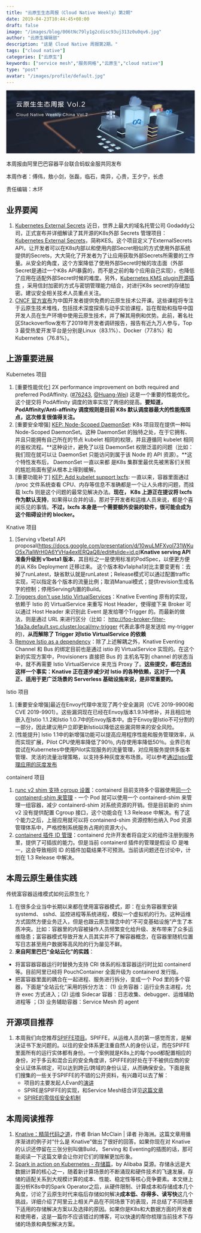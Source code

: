 ```yaml
---
title: "云原生生态周报（Cloud Native Weekly）第2期"
date: 2019-04-23T10:44:45+08:00
draft: false
image: "/images/blog/006tNc79ly1g2cdisc93uj313z0u0qv6.jpg"
author: "云原生编辑部"
description: "这是 Cloud Native 周报第2期。"
tags: ["cloud native"]
categories: ["云原生"]
keywords: ["service mesh","服务网格","云原生","cloud native"]
type: "post"
avatar: "/images/profile/default.jpg"
---
```


![](006tNc79ly1g2cdd5x4mfj31uo0m8di3.jpg)

本周报由阿里巴巴容器平台联合蚂蚁金服共同发布

本周作者：傅伟，敖小剑，张磊，临石，南异，心贵，王夕宁，长虑

责任编辑：木环

## 业界要闻

1. [Kubernetes External Secrets](https://www.tuicool.com/articles/Jfaeqy2)  近日，世界上最大的域名托管公司 Godaddy公司，正式宣布并详细解读了其开源的K8s外部 Secrets 管理项目： [Kubernetes External Secrets](https://github.com/godaddy/kubernetes-external-secrets)，简称KES。这个项目定义了ExternalSecrets API，让开发者可以在K8s内部以和使用内部Secret相似的方式使用外部系统提供的Secrets，大大简化了开发者为了让应用获取外部Secrets所需要的工作量。从安全的角度，这个方案降低了使用外部Secret时候的攻击面（外部Secret是通过一个K8s API暴露的，而不是之前的每个应用自己实现），也降低了应用在适配外部Secret时候的难度。另外，[Kubernetes KMS plugin开源插件](https://github.com/AliyunContainerService/ack-kms-plugin) ，采用信封加密的方式与密钥管理能力结合，对进行K8s secret的存储加密。建议安全相关技术人员重点关注。  
2. [CNCF 官方宣布](https://mp.weixin.qq.com/s/y2V3PwOK5qbdmjFsuNTGkg)为中国开发者提供免费的云原生技术公开课。这些课程将专注于云原生技术堆栈，包括技术深度探索与动手实验课程，旨在帮助和指导中国开发人员在生产环境中使用云原生技术，并了解其用例和优势。此前，著名社区Stackoverflow发布了2019年开发者调研报告，报告有近九万人参与，Top 3 最受热爱开发平台是分别是Linux（83.1%）、Docker（77.8%）和Kubernetes（76.8%）。

## 上游重要进展

Kubernetes 项目

1. [重要性能优化] 2X performance improvement on both required and preferred PodAffinity. ([\#76243](https://github.com/kubernetes/kubernetes/pull/76243), [@Huang-Wei](https://github.com/Huang-Wei)) 这是一个重要的性能优化。这个提交将 PodAffinity 调度的效率实现了两倍的提高。**要知道，PodAffinity/Anti-affinity 调度规则是目前 K8s 默认调度器最大的性能瓶颈点，这次修复很值得关注。** 
2. [重要安全增强] [KEP: Node-Scoped DaemonSet](https://github.com/kubernetes/enhancements/pull/944): K8s 项目现在提供一种叫 Node-Scoped DaemonSet。这种 DaemonSet 的独特之处，在于它拥有、并且只能拥有自己所在的节点 kubelet 相同的权限，并且遵循同 kubelet 相同的鉴权流程。**这种设计，避免了以往 DaemonSet 权限泛滥的问题（比如：我们现在就可以让 DaemonSet 只能访问到属于该 Node 的 API 资源）。**这个特性发布后， DaemonSet 一直以来都 是K8s 集群里最优先被黑客们关照的尴尬局面有望从根本上得到缓解。
3. [重要功能补丁] [KEP: Add kubelet support lxcfs](https://github.com/kubernetes/enhancements/pull/953): 一直以来，容器里面通过 /proc 文件系统查看 CPU、内存等信息不准确都是一个让人头疼的问题，而挂载 lxcfs 则是这个问题的最常见解决办法。**现在， K8s 上游正在提议将 lxcfs 作为默认支持**，如果得以合并的话，那对于开发者和运维人员来说，都是个喜闻乐见的事情。**不过，lxcfs 本身是一个需要额外安装的软件，很可能会成为这个阻碍设计的 blocker。**

Knative 项目

1. [Serving v1beta1 API proposal(https://docs.google.com/presentation/d/10wuLMFXyol731WKuO5x7lalWrH0A6YVHa4exIERQaQ8/edit#slide=id.p)**Knative serving API准备升级到 v1beta1 版本**，其目标之一是使用标准的PodSpec，以便更方便的从 K8s Deployment 迁移过来。 这个版本和v1alpha1对比主要变更有：去掉了runLatest，缺省默认就是runLatest；Release模式可以通过配置traffic实现，可以指定各个版本的流量比例；取消Manual模式；提供revision生成名字的控制；停用Serving内置的Build。
2. [Triggers don't use Istio VirtualServices](https://github.com/knative/eventing/issues/918)：Knative Eventing 原有的实现，依赖于 Istio 的 VirtualService 来重写 Host Header，使得接下来 Broker 可以通过 Host  Header 来识别此 Event 是发给哪个Trigger 的。而最新的做法，则是通过  URL 来进行区分（比如： http://foo-broker-filter-1da3a.default.svc.cluster.local/my-trigger 代表此事件是发送给 my-trigger 的)，**从而解除了 Trigger 对Istio  VirtualService 的依赖**
3. [Remove Istio as a dependency](https://github.com/knative/eventing/issues/294)：除了上述解耦之外，Knative Eventing Channel 和 Bus 的绑定目前也是通过 istio 的 VirtualService 实现的。在这个新的实现方案中，Provisioners 直接把  Bus 的 主机名写到 channel 的状态当中，就不再需要 Istio VirtualService 来充当 Proxy 了。**这些提交，都在透出这样一个事实：Knative 正在逐步减少对 Istio 的各种依赖，这对于一个真正、适用于更广泛场景的 Serverless 基础设施来说，是非常重要的。**

Istio 项目

1. [重要安全增强]最近在Envoy代理中发现了两个安全漏洞（CVE 2019-9900和CVE 2019-9901）。这些漏洞现在已经在Envoy版本1.9.1中修补，并且相应地嵌入在Istio 1.1.2和Istio 1.0.7中的Envoy版本中。由于Envoy是Istio不可分割的一部分，因此建议用户立即更新Istio以降低这些漏洞带来的安全风险。 
2. [性能提升] Istio 1.1中的新增强功能可以提高应用程序性能和服务管理效率，从而实现扩展，Pilot CPU使用率降低了90％, 内存使用率降低50％。业界已有尝试在Kubernetes中使用Pilot实现服务的流量管理，对应用服务提供多版本管理、灵活的流量治理策略，以支持多种灰度发布场景。可以参考[通过Istio管理应用的灰度发布](https://yq.aliyun.com/articles/667297?source_type=cnvol_422_wenzhang)

containerd 项目

1. [runc v2 shim ](https://github.com/containerd/containerd/issues/3198)[支持](https://github.com/containerd/containerd/issues/3198)[ cgroup ](https://github.com/containerd/containerd/issues/3198)[设置](https://github.com/containerd/containerd/issues/3198)：containerd 目前支持多个容器使用[同一个](https://github.com/containerd/containerd/pull/3004)[ containerd-shim ](https://github.com/containerd/containerd/pull/3004)[来管理](https://github.com/containerd/containerd/pull/3004) - 一个 Pod 就可以使用一个 containerd-shim 来管理一组容器，减少 containerd-shim 对系统资源的开销。但是目前新的 shim v2 没有提供配置 Cgroup 接口，这个功能会在 1.3 Release 中解决。有了这个能力之后，上层应用就可以将 containerd-shim 资源控制也纳入 Pod 资源管理体系中，严格控制系统服务占用的资源大小。
2. [containerd 插件 ID 管理](https://github.com/containerd/containerd/issues/3210)：containerd 允许开发者将自定义的组件注册到服务里，提供了可插拔的能力。但是当前 containerd 插件的管理是假设 ID 是唯一，这会导致相同 ID 的插件加载结果不可预测。当前该问题还在讨论中，计划在 1.3 Release 中解决。

## 本周云原生最佳实践

传统富容器运维模式如何云原生化？

1. 在很多企业当中长期以来都在使用富容器模式，即：在业务容器里安装systemd、 sshd、监控进程等系统进程，模拟一个虚拟机的行为。这种运维方式固然方便业务迁入，但是也跟云原生理念中的“不可变基础设施”产生了本质冲突。比如：容器里的内容被操作人员频繁变化给升级、发布带来了众多运维隐患；富容器模式导致开发人员其实并不了解容器概念，在容器里随机位置写日志甚至用户数据等高风险的行为屡见不鲜。
2. **来自阿里巴巴“全站云化”的实践**：

- 将富容器容器运行时替换为支持 CRI 体系的标准容器运行时比如 containerd 等。目前阿里已经将 PouchContainer 全面升级为 containerd 发行版。
- 把富容器里面的耦合在一起进程、服务进行拆分，变成一个 Pod 里的多个容器，下面是“全站云化”采用的拆分方法：   (1)  业务容器：运行业务主进程，允许 exec 方式进入；(2)  运维 Sidecar 容器：日志收集、debugger、运维辅助进程等 ；(3)  业务辅助容器：Service Mesh 的 agent

## 开源项目推荐

1. 本周我们向您推荐[SPIFFE项目](https://spiffe.io/)。SPIFFE，从运维人员的第一感觉而言，是解决证书下发问题的。以往的安全体系更注重自然人的身份认证，而在SPIFFE里面所有的运行实体都有身份。一个案例就是K8s上的每个pod都配置相应的身份，对于多云和混合云的安全角度讲，SPIFFE的好处在于不被供应商的安全认证体系绑定，可以达到跨云/跨域的身份认证，从而确保安全。下面是我们搜集的一些关于SPIFFE的不错的公开资料，有兴趣可以去了解：
   - 项目的主要发起人Evan的[演讲](https://v.qq.com/x/page/t07113umnwq.html)
   - SPIRE是SPIFFE的实现，和Service Mesh结合详见[这篇文章](https://segmentfault.com/a/1190000018432444)
   - [SPIRE](https://www.aqniu.com/learn/39145.html)[的零信任安全机制](https://www.aqniu.com/learn/39145.html)

## 本周阅读推荐

1. [Knative：精简代码之道](http://www.servicemesher.com/blog/knative-whittling-down-the-code/)，作者 Brian McClain | 译者 孙海洲。这篇文章用循序渐进的例子对“什么是 Knative”做出了很好的回答。如果你现在对 Knative 的认识还停留在三张分别叫做Build， Serving 和 Eventing的插图的话，那可能阅读一下这篇文章会让你对它们的理解更加形象。
2. [Spark in action on Kubernetes - 存储篇](https://yq.aliyun.com/articles/695315?source_type=cnvol_422_wenzhang)，by Alibaba 莫源。存储永远是大数据计算的核心之一，随着新计算场景的不断涌现和硬件技术的飞速发展，存储的适配关系到大规模计算的成本、性能、稳定性等核心竞争要素。本文继上面分析K8s中的Spark Operator之后，从硬件限制、计算成本和存储成本几个角度，讨论了云原生时代来临后存储如何解决**成本低、存得多、读写快**这几个挑战，详细介绍了阿里云上相关产品在不同场景下的表现，并总结了不同场景下适用的存储解决方案以及选择的原因。如果你是K8s和大数据方面的开发者和使用者，这是一篇你不应该错过的博客，可以快速的帮你梳理当前技术下存储的场景和典型解决方案。

